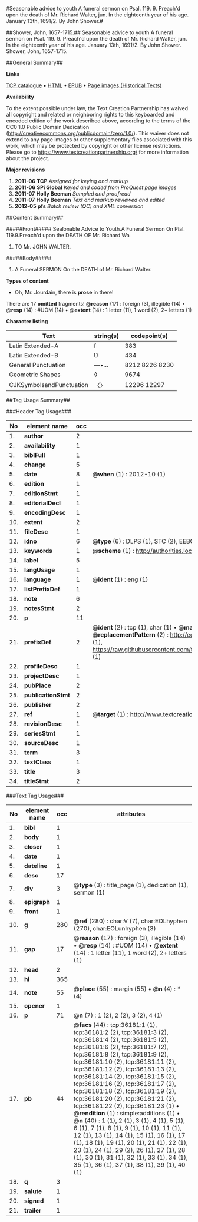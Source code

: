 #Seasonable advice to youth A funeral sermon on Psal. 119. 9. Preach'd upon the death of Mr. Richard Walter, jun. In the eighteenth year of his age. January 13th, 1691/2. By John Shower.#

##Shower, John, 1657-1715.##
Seasonable advice to youth A funeral sermon on Psal. 119. 9. Preach'd upon the death of Mr. Richard Walter, jun. In the eighteenth year of his age. January 13th, 1691/2. By John Shower.
Shower, John, 1657-1715.

##General Summary##

**Links**

[TCP catalogue](http://www.ota.ox.ac.uk/tcp/)  • 
[HTML](http://tei.it.ox.ac.uk/tcp/Texts-HTML/free/A60/A60149.html)  • 
[EPUB](http://tei.it.ox.ac.uk/tcp/Texts-EPUB/free/A60/A60149.epub) • 
[Page images (Historical Texts)](https://historicaltexts.jisc.ac.uk/eebo-99831714e)

**Availability**

To the extent possible under law, the Text Creation Partnership has waived all copyright and related or neighboring rights to this keyboarded and encoded edition of the work described above, according to the terms of the CC0 1.0 Public Domain Dedication (http://creativecommons.org/publicdomain/zero/1.0/). This waiver does not extend to any page images or other supplementary files associated with this work, which may be protected by copyright or other license restrictions. Please go to https://www.textcreationpartnership.org/ for more information about the project.

**Major revisions**

1. __2011-06__ __TCP__ *Assigned for keying and markup*
1. __2011-06__ __SPi Global__ *Keyed and coded from ProQuest page images*
1. __2011-07__ __Holly Beeman__ *Sampled and proofread*
1. __2011-07__ __Holly Beeman__ *Text and markup reviewed and edited*
1. __2012-05__ __pfs__ *Batch review (QC) and XML conversion*

##Content Summary##

#####Front#####
Seaſonable Advice to Youth.A Funeral Sermon On Pſal. 119.9.Preach'd upon the DEATH OF Mr. Richard Wa
1. TO Mr. JOHN WALTER.

#####Body#####

1. A Funeral SERMON On the DEATH of Mr. Richard Walter.

**Types of content**

  * Oh, Mr. Jourdain, there is **prose** in there!

There are 17 **omitted** fragments! 
 @__reason__ (17) : foreign (3), illegible (14)  •  @__resp__ (14) : #UOM (14)  •  @__extent__ (14) : 1 letter (11), 1 word (2), 2+ letters (1)

**Character listing**


|Text|string(s)|codepoint(s)|
|---|---|---|
|Latin Extended-A|ſ|383|
|Latin Extended-B|Ʋ|434|
|General Punctuation|—•…|8212 8226 8230|
|Geometric Shapes|◊|9674|
|CJKSymbolsandPunctuation|〈〉|12296 12297|

##Tag Usage Summary##

###Header Tag Usage###

|No|element name|occ|attributes|
|---|---|---|---|
|1.|__author__|2||
|2.|__availability__|1||
|3.|__biblFull__|1||
|4.|__change__|5||
|5.|__date__|8| @__when__ (1) : 2012-10 (1)|
|6.|__edition__|1||
|7.|__editionStmt__|1||
|8.|__editorialDecl__|1||
|9.|__encodingDesc__|1||
|10.|__extent__|2||
|11.|__fileDesc__|1||
|12.|__idno__|6| @__type__ (6) : DLPS (1), STC (2), EEBO-CITATION (1), PROQUEST (1), VID (1)|
|13.|__keywords__|1| @__scheme__ (1) : http://authorities.loc.gov/ (1)|
|14.|__label__|5||
|15.|__langUsage__|1||
|16.|__language__|1| @__ident__ (1) : eng (1)|
|17.|__listPrefixDef__|1||
|18.|__note__|6||
|19.|__notesStmt__|2||
|20.|__p__|11||
|21.|__prefixDef__|2| @__ident__ (2) : tcp (1), char (1)  •  @__matchPattern__ (2) : ([0-9\-]+):([0-9IVX]+) (1), (.+) (1)  •  @__replacementPattern__ (2) : http://eebo.chadwyck.com/downloadtiff?vid=$1&page=$2 (1), https://raw.githubusercontent.com/textcreationpartnership/Texts/master/tcpchars.xml#$1 (1)|
|22.|__profileDesc__|1||
|23.|__projectDesc__|1||
|24.|__pubPlace__|2||
|25.|__publicationStmt__|2||
|26.|__publisher__|2||
|27.|__ref__|1| @__target__ (1) : http://www.textcreationpartnership.org/docs/. (1)|
|28.|__revisionDesc__|1||
|29.|__seriesStmt__|1||
|30.|__sourceDesc__|1||
|31.|__term__|3||
|32.|__textClass__|1||
|33.|__title__|3||
|34.|__titleStmt__|2||


###Text Tag Usage###

|No|element name|occ|attributes|
|---|---|---|---|
|1.|__bibl__|1||
|2.|__body__|1||
|3.|__closer__|1||
|4.|__date__|1||
|5.|__dateline__|1||
|6.|__desc__|17||
|7.|__div__|3| @__type__ (3) : title_page (1), dedication (1), sermon (1)|
|8.|__epigraph__|1||
|9.|__front__|1||
|10.|__g__|280| @__ref__ (280) : char:V (7), char:EOLhyphen (270), char:EOLunhyphen (3)|
|11.|__gap__|17| @__reason__ (17) : foreign (3), illegible (14)  •  @__resp__ (14) : #UOM (14)  •  @__extent__ (14) : 1 letter (11), 1 word (2), 2+ letters (1)|
|12.|__head__|2||
|13.|__hi__|365||
|14.|__note__|55| @__place__ (55) : margin (55)  •  @__n__ (4) : * (4)|
|15.|__opener__|1||
|16.|__p__|71| @__n__ (7) : 1 (2), 2 (2), 3 (2), 4 (1)|
|17.|__pb__|44| @__facs__ (44) : tcp:36181:1 (1), tcp:36181:2 (2), tcp:36181:3 (2), tcp:36181:4 (2), tcp:36181:5 (2), tcp:36181:6 (2), tcp:36181:7 (2), tcp:36181:8 (2), tcp:36181:9 (2), tcp:36181:10 (2), tcp:36181:11 (2), tcp:36181:12 (2), tcp:36181:13 (2), tcp:36181:14 (2), tcp:36181:15 (2), tcp:36181:16 (2), tcp:36181:17 (2), tcp:36181:18 (2), tcp:36181:19 (2), tcp:36181:20 (2), tcp:36181:21 (2), tcp:36181:22 (2), tcp:36181:23 (1)  •  @__rendition__ (1) : simple:additions (1)  •  @__n__ (40) : 1 (1), 2 (1), 3 (1), 4 (1), 5 (1), 6 (1), 7 (1), 8 (1), 9 (1), 10 (1), 11 (1), 12 (1), 13 (1), 14 (1), 15 (1), 16 (1), 17 (1), 18 (1), 19 (1), 20 (1), 21 (1), 22 (1), 23 (1), 24 (1), 29 (2), 26 (1), 27 (1), 28 (1), 30 (1), 31 (1), 32 (1), 33 (1), 34 (1), 35 (1), 36 (1), 37 (1), 38 (1), 39 (1), 40 (1)|
|18.|__q__|3||
|19.|__salute__|1||
|20.|__signed__|1||
|21.|__trailer__|1||
